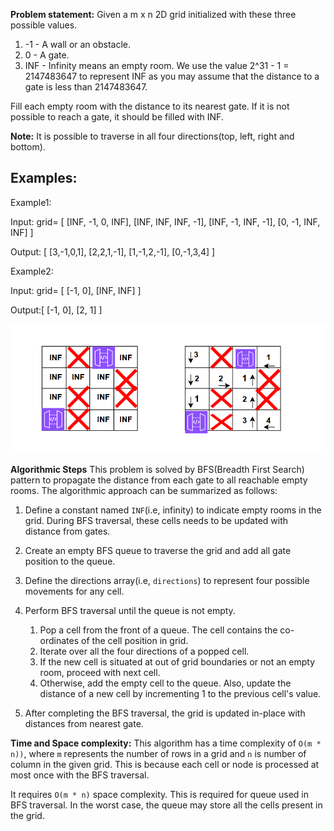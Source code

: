 **Problem statement:**
Given a m x n 2D grid initialized with these three possible values.

1. -1 - A wall or an obstacle.
2.  0 - A gate.
3. INF - Infinity means an empty room. We use the value 2^31 - 1 = 2147483647 to represent INF as you may assume that the distance to a gate is less than 2147483647.

Fill each empty room with the distance to its nearest gate. If it is not possible to reach a gate, it should be filled with INF.

**Note:** It is possible to traverse in all four directions(top, left, right and bottom).

## Examples:
Example1:

Input: grid= [
        [INF,  -1,  0,  INF],
        [INF, INF, INF,  -1],
        [INF,  -1, INF,  -1],
        [0,   -1,   INF, INF]
]

Output: [
    [3,-1,0,1],
    [2,2,1,-1],
    [1,-1,2,-1],
    [0,-1,3,4]
]

Example2:

Input:  grid= [
        [-1,  0],
        [INF, INF]
]

Output:[
        [-1,  0],
        [2, 1]
]


![Screenshot](../../../../images/wallsgates.png)

**Algorithmic Steps**
This problem is solved by BFS(Breadth First Search) pattern to propagate the distance from each gate to all reachable empty rooms. The algorithmic approach can be summarized as follows: 

1. Define a constant named `INF`(i.e, infinity) to indicate empty rooms in the grid. During BFS traversal, these cells needs to be updated with distance from gates.
   
2. Create an empty BFS queue to traverse the grid and add all gate position to the queue.
   
3. Define the directions array(i.e, `directions`) to represent four possible movements for any cell.
   
4. Perform BFS traversal until the queue is not empty.
   1. Pop a cell from the front of a queue. The cell contains the co-ordinates of the cell position in grid.
   2. Iterate over all the four directions of a popped cell.
   3. If the new cell is situated at out of grid boundaries or not an empty room, proceed with next cell.
   4. Otherwise, add the empty cell to the queue. Also, update the distance of a new cell by incrementing 1 to the previous cell's value.

5. After completing the BFS traversal, the grid is updated in-place with distances from nearest gate.

**Time and Space complexity:**
This algorithm has a time complexity of `O(m * n))`, where `m` represents the number of rows in a grid and `n` is   number of column in the given grid. This is because each cell or node is processed at most once with the BFS traversal.

It requires `O(m * n)` space complexity. This is required for queue used in BFS traversal. In the worst case, the queue may store all the cells present in the grid.
